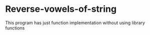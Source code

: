 # Reverse-vowels-of-string
This program has just function implementation without using library functions 
